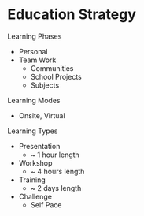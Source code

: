 # Education Strategy

Learning Phases

- Personal
- Team Work
  - Communities
  - School Projects
  - Subjects

Learning Modes

- Onsite, Virtual

Learning Types

- Presentation
  - ~ 1 hour length
- Workshop
  - ~ 4 hours length
- Training
  - ~ 2 days length
- Challenge
  - Self Pace